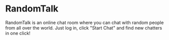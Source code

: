 # RandomTalk
RandomTalk is an online chat room where you can chat with random people from all over the world. Just log in, click "Start Chat" and find new chatters in one click!
